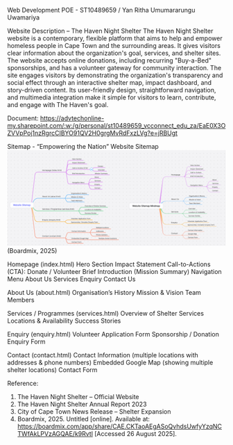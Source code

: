 Web Development POE - ST10489659 / Yan Ritha Umumararungu Uwamariya 

Website Description – The Haven Night Shelter
The Haven Night Shelter website is a contemporary, flexible platform that aims to help and empower homeless people in Cape Town and the surrounding areas. It gives visitors clear information about the organization's goal, services, and shelter sites. The website accepts online donations, including recurring "Buy-a-Bed" sponsorships, and has a volunteer gateway for community interaction. The site engages visitors by demonstrating the organization's transparency and social effect through an interactive shelter map, impact dashboard, and story-driven content. Its user-friendly design, straightforward navigation, and multimedia integration make it simple for visitors to learn, contribute, and engage with The Haven's goal.

Document: 
https://advtechonline-my.sharepoint.com/:w:/g/personal/st10489659_vcconnect_edu_za/EaE0X3OZVVpPoj1nzRgrcCIBYO91QV2H0grgMvRdFxzLVg?e=jRBUgt

Sitemap - “Empowering the Nation” Website Sitemap 
![alt text](image.png)
(Boardmix, 2025)

Homepage (index.html) Hero Section Impact Statement Call-to-Actions (CTA): Donate / Volunteer Brief Introduction (Mission Summary) Navigation Menu About Us Services Enquiry Contact Us

About Us (about.html) Organisation’s History Mission & Vision Team Members

Services / Programmes (services.html) Overview of Shelter Services Locations & Availability Success Stories

Enquiry (enquiry.html) Volunteer Application Form Sponsorship / Donation Enquiry Form

Contact (contact.html) Contact Information (multiple locations with addresses & phone numbers) Embedded Google Map (showing multiple shelter locations) Contact Form

Reference: 
1.	The Haven Night Shelter – Official Website
2.	The Haven Night Shelter Annual Report 2023
3.	City of Cape Town News Release – Shelter Expansion
4. Boardmix, 2025. Untitled [online]. Available at: https://boardmix.com/app/share/CAE.CKTaoAEgASoQvhdsUwfyYzqNCTWfAkLPVzAGQAE/k9Rvtl [Accessed 26 August 2025].
